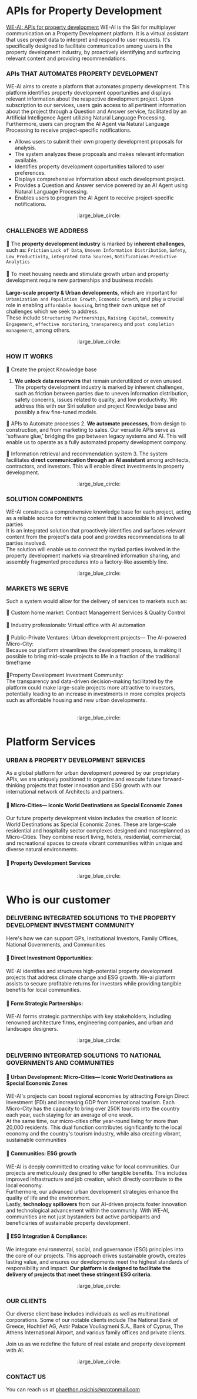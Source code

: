 # APIs for Property Development 
[WE-AI: APIs for property development](https://github.com/phaethonp/we-ai#api-for-property-development) WE-AI is the Siri for multiplayer communication on a Property Development platform. It is a virtual assistant that uses project data to interpret and respond to user requests. It's specifically designed to facilitate communication among users in the property development industry, by proactively identifying and surfacing relevant content and providing recommendations.<be><br>

### APIs THAT AUTOMATES PROPERTY DEVELOPMENT
WE-AI aims to create a platform that automates property development. This platform identifies property development opportunities and displays relevant information about the respective development project. Upon subscription to our services, users gain access to all pertinent information about the project through a Question and Answer service, facilitated by an Artificial Intelligence Agent utilizing Natural Language Processing. Furthermore, users can program the AI Agent via Natural Language Processing to receive project-specific notifications.<br>

* Allows users to submit their own property development proposals for analysis.<br>
* The system analyzes these proposals and makes relevant information available.<br>
* Identifies property development opportunities tailored to user preferences.<br>
* Displays comprehensive information about each development project.<br>
* Provides a Question and Answer service powered by an AI Agent using Natural Language Processing.<br>
* Enables users to program the AI Agent to receive project-specific notifications.<br>


<p align="center">
  :large_blue_circle:
</p>

### CHALLENGES WE ADDRESS
:small_blue_diamond: The **property development industry** is marked by **inherent challenges**, such as:<be>
`Friction` `Lack of Data`, `Uneven Information Distribution`, `Safety`, `Low Productivity`, `integrated Data Sources`, `Notifications` `Predictive Analytics`<br><br>
:small_blue_diamond: To meet housing needs and stimulate growth urban and property development require new partnerships and business models<br><br>
**Large-scale property & Urban developments**, which are important for `Urbanization and Population Growth`, `Economic Growth`, and  play a crucial role in enabling `affordable housing`,  bring their own unique set of challenges which we seek to address. <br>These include `Structuring Partnerships`, `Raising Capital`, `community Engagement`, `effective monitoring`, `transparency` and `post completion management`, among others.

<p align="center">
  :large_blue_circle:
</p>


### HOW IT WORKS
:small_blue_diamond: Create the project Knowledge base
1. **We unlock data reservoirs** that remain underutilized or even unused.
The property development industry is marked by inherent challenges, such as friction between parties due to uneven information distribution, safety concerns, issues related to quality, and low productivity. We address this with our Siri solution and project Knowledge base and possibly a few fine-tuned models.

:small_blue_diamond: APIs to Automate processes 
2. **We automate processes**, from design to construction, and from marketing to sales. Our versatile APIs serve as 'software glue,' bridging the gap between legacy systems and AI. This will enable us to operate as a fully automated property development company.

:small_blue_diamond: Information retrieval and recommendation system
3. The system facilitates **direct communication through an AI assistant** among architects, contractors, and investors. This will enable direct investments in property development.


<p align="center">
  :large_blue_circle:
</p>


### SOLUTION COMPONENTS
WE-AI constructs a comprehensive knowledge base for each project, acting as a reliable source for retrieving content that is accessible to all involved parties<br>
It is an integrated solution that proactively identifies and surfaces relevant content from the project's data pool and provides recommendations to all parties involved. <br>
The solution will enable us to connect the myriad parties involved in the property development markets via streamlined information sharing, and assembly fragmented procedures into a factory-like assembly line. 

<p align="center">
  :large_blue_circle:
</p>

### MARKETS WE SERVE

Such a system would allow for the delivery of services to markets such as:
  
:small_blue_diamond: Custom home market: Contract Management Services & Quality Control <br><br>
:small_blue_diamond: Industry professionals: Virtual office with AI automation<br><br>
:small_blue_diamond: Public-Private Ventures: Urban development projects— The AI-powered Micro-City: <br> 
Because our platform streamlines the development process, is making it possible to bring mid-scale projects to life in a fraction of the traditional timeframe <br><br>
:small_blue_diamond:Property Development Investment Community:<br>
The transparency and data-driven decision-making facilitated by the platform could make large-scale projects more attractive to investors, potentially leading to an increase in investments in more complex projects such as affordable housing and new urban developments.<br><br>

<p align="center">
  :large_blue_circle:
</p>

# Platform Services


### URBAN & PROPERTY DEVELOPMENT SERVICES
As a global platform for urban development powered by our proprietary APIs, we are uniquely positioned to organize and execute future forward-thinking projects  that foster innovation and ESG growth with our international network of Architects and partners.<br>
#### :small_blue_diamond: Micro-Cities— Iconic World Destinations as Special Economic Zones
Our future property development vision includes the creation of Iconic World Destinations as Special Economic Zones. These are large-scale residential and hospitality sector complexes designed and masreplanned as Micro-Cities. They combine resort living, hotels, residential, commercial, and recreational spaces to create vibrant communities within unique and diverse natural environments.<be><br>

#### :small_blue_diamond: Property Development Services



<p align="center">
  :large_blue_circle:
</p>

# Who is our customer

### DELIVERING INTEGRATED SOLUTIONS TO THE PROPERTY DEVELOPMENT INVESTMENT COMMUNITY

Here's how we can support GPs, Institutional Investors, Family Offices, National Governments, and Communities<BR>
#### :small_blue_diamond: Direct Investment Opportunities: 
WE-AI identifies and structures high-potential property development projects that address climate change and ESG growth. We-ai platform assists to secure profitable returns for investors while providing tangible benefits for local communities.<br>

#### :small_blue_diamond: Form Strategic Partnerships:
WE-AI forms strategic partnerships with key stakeholders, including renowned architecture firms, engineering companies, and urban and landscape designers.<br>

<p align="center">
  :large_blue_circle:
</p>

### DELIVERING INTEGRATED SOLUTIONS TO NATIONAL GOVERNMENTS AND COMMUNITIES
#### :small_blue_diamond: Urban Development: Micro-Cities— Iconic World Destinations as Special Economic Zones
WE-AI's projects can boost regional economies by attracting Foreign Direct Investment (FDI) and increasing GDP from international tourism. Each Micro-City has the capacity to bring over 250K tourists into the country each year, each staying for an average of one week.<br> At the same time, our micro-cities offer year-round living for more than 20,000 residents. This dual function contributes significantly to the local economy and the country's tourism industry, while also creating vibrant, sustainable communities<BR>

#### :small_blue_diamond: Communities: ESG growth
WE-AI is deeply committed to creating value for local communities. Our projects are meticulously designed to offer tangible benefits. This includes improved infrastructure and job creation, which directly contribute to the local economy. <BR>Furthermore, our advanced urban development strategies enhance the quality of life and the environment. <br>
Lastly, **technology spillovers** from our AI-driven projects foster innovation and technological advancement within the community. With WE-AI, communities are not just bystanders but active participants and beneficiaries of sustainable property development.<br>
#### :small_blue_diamond: ESG Integration & Compliance:
We integrate environmental, social, and governance (ESG) principles into the core of our projects. This approach drives sustainable growth, creates lasting value, and ensures our developments meet the highest standards of responsibility and impact. **Our platform is designed to facilitate the delivery of projects that meet these stringent ESG criteria**.<br>

<p align="center">
  :large_blue_circle:
</p>

### OUR CLIENTS
Our diverse client base includes individuals as well as multinational corporations. Some of our notable clients include The National Bank of Greece, Hochtief AG, Astir Palace Vouliagmeni S.A., Bank of Cyprus, The Athens International Airport, and various family offices and private clients.<br>

Join us as we redefine the future of real estate and property development with AI.

<p align="center">
  :large_blue_circle:
</p>

### CONTACT US
You can reach us at phaethon.psichis@protonmail.com

